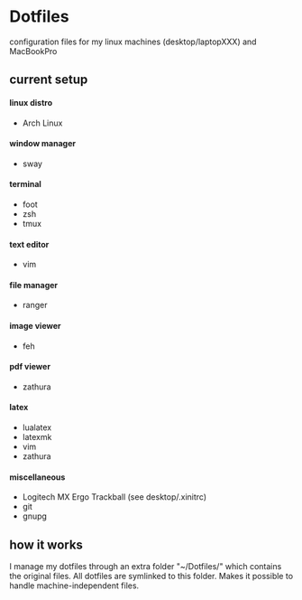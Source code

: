 # Dotfiles

configuration files for my linux machines (desktop/laptopXXX) and MacBookPro


## current setup


#### linux distro

- Arch Linux


#### window manager

- sway


#### terminal

- foot
- zsh
- tmux


#### text editor

- vim


#### file manager

- ranger


#### image viewer

- feh


#### pdf viewer

- zathura


#### latex

- lualatex
- latexmk
- vim
- zathura


####  miscellaneous

- Logitech MX Ergo Trackball (see desktop/.xinitrc)
- git
- gnupg


## how it works

I manage my dotfiles through an extra folder "~/Dotfiles/" which contains the original files. All dotfiles are symlinked to this folder. Makes it possible to handle machine-independent files.

